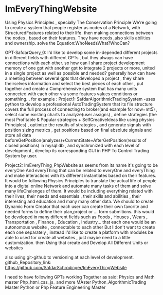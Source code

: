 # ImEveryThingWebsite
Using Physics Principles , specially The Conservation Principle We're going to create a system that people register as nodes of a Network, with StructuredFeatures  related to their life. then making connections between the nodes , based on their features. They have needs ,also skills abilities and ownership. solve the Equation:WhoNeedsWhat?WhoCan?

GPT-SafdarQuery_0:
I'd like to develop some in-depended  different projects in different fields with different GPTs , but they always can have connections with each other. so how can I share project development memory of one gpt with another gpt to integrate 2 projects or more, united in a single project as well as possible and needed?
generally how can have a meeting between several gpts that developed a project , they share theirselves information and select the best pieces of each other , put together and create a Comprehensive system that has many units connected with each other via some features values conditions or something...
for example : 
Project1: SafdarAlgorithmicTradingSystem
-uses python to develop a professional AutoTradingSystem that its file structure covers the full process of connecting to broker(and example for now=mt5) , select some existing charts to analyze(user assigns) , define strategies (the most Profitable & Popular strategies + SelfCreativeIdeas like using physics Principles) , optimize the results of strategies , and generate signals with position sizing metrics  , get positions based on final absolute signals and store all data beforeGetPosition(analyzes)+CurrentState+AfterGetPosition(results of closed positions) in mysql db , and synchronized with each level of development , develop its corresponding GUI in PHP To Control Trading System by user.

Project2: ImEveryThing_PhpWebsite
as seems from its name it's going to be everyOne And everyThing that can be related to everyOne and everyThing and make interactions with its different instantiates based on their features.
It would be following Physics Principles to translate the actual life of people into a digital online Network and automate many tasks of them and solve many lifeChalenges of them. It would be including everything related with their lives, their needs and essentials , their skills and abilities , their interesting and education and many many other data. We should to create Dynamic Form Creator that each user can create their own favorite and needed forms to define their plan,project or ... form submitions.
this would be developed in many different fields such as Foods , Houses , Wears , Transportation , Finance , Education , Industry... that each one would be an autonomous website , connectable to each other
But I don't want to create each one separately , instead I'd like to create a platform with modules be able to used for create all websites , just maybe need to a little customization. then Using that create and Develop All Different Units or websites

also using git-github to versioning at each level of development.
github_Repository_link: https://github.com/SafdarSchrodinger/ImEveryThingWebsite

I need to have following GPTs working Together as said:
Physics and Math master
Php_html_css_js_ and more MAster
Python_AlgorithmicTrading Master
Python or Php Feature Engineering Master



